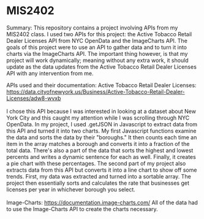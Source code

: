 # MIS2402
Summary:
This repository contains a project involving APIs from my MIS2402 class. I used two APIs for this project: the Active Tobacco Retail Dealer Licenses API from NYC OpenData and the ImageCharts API. The goals of this project were to use an API to gather data and to turn it into charts via the ImageCharts API. The important thing however, is that my project will work dynamically; meaning without any extra work, it should update as the data updates from the Active Tobacco Retail Dealer Licenses API with any intervention from me.

APIs used and their documentation:
Active Tobacco Retail Dealer Licenses: https://data.cityofnewyork.us/Business/Active-Tobacco-Retail-Dealer-Licenses/adw8-wvxb <br><br>
I chose this API because I was interested in looking at a dataset about New York City and this caught my attention while I was scrolling through NYC OpenData. In my project, I used .getJSON in Javascript to extract data from this API and turned it into two charts. My first Javascript functions examine the data and sorts the data by their "boroughs." It then counts each time an item in the array matches a borough and converts it into a fraction of the total data. There's also a part of the data that sorts the highest and lowest percents and writes a dynamic sentence for each as well. Finally, it creates a pie chart with these percentages. The second part of my project also extracts data from this API but converts it into a line chart to show off some trends. First, my data was extracted and turned into a sortable array. The project then essentially sorts and calculates the rate that businesses get licenses per year in whichever borough you select. <br><br>
Image-Charts: https://documentation.image-charts.com/ 
All of the data had to use the Image-Charts API to create the charts necessary.
